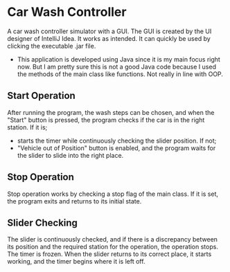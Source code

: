 # Car Wash Controller
A car wash controller simulator with a GUI. 
The GUI is created by the UI designer of IntelliJ Idea. It works as intended. 
It can quickly be used by clicking the executable .jar file.

- This application is developed using Java since it is my main focus right now. But I am pretty sure this is not a good Java code because I used the methods of the main class like functions. Not really in line with OOP. 

## Start Operation
After running the program, the wash steps can be chosen, and when the "Start" button is pressed, the program checks if the car is in the right station.
If it is;
- starts the timer while continuously checking the slider position.
If not;
- "Vehicle out of Position" button is enabled, and the program waits for the slider to slide into the right place.

## Stop Operation
Stop operation works by checking a stop flag of the main class. If it is set, the program exits and returns to its initial state.

## Slider Checking
The slider is continuously checked, and if there is a discrepancy between its position and the required station for the operation, the operation stops. The timer is frozen. When the slider returns to its correct place, it starts working, and the timer begins where it is left off.